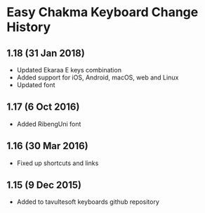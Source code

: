 Easy Chakma Keyboard Change History
============================

1.18 (31 Jan 2018)
-----------------
* Updated Ekaraa E keys combination
* Added support for iOS, Android, macOS, web and Linux
* Updated font

1.17 (6 Oct 2016)
-----------------
* Added RibengUni font

1.16 (30 Mar 2016)
------------------
* Fixed up shortcuts and links

1.15 (9 Dec 2015)
-----------------
* Added to tavultesoft keyboards github repository
